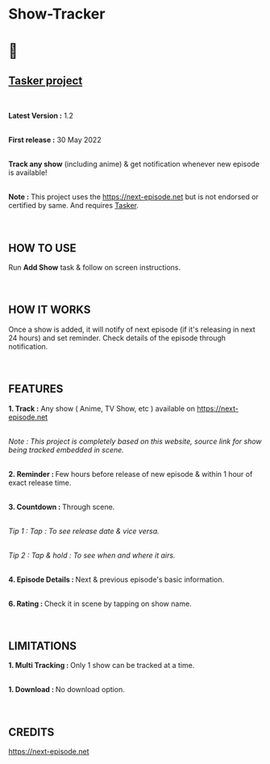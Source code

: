 # Show-Tracker

<h1>🦊</h2>

<h2><u>Tasker project</u></h2><br>

<b>Latest Version :</b> 1.2<br><br>

<b>First release :</b> 30 May 2022<br><br>

<b>Track any show</b> (including anime) & get notification whenever new episode is available!<br><br>


<b>Note :</b> This project uses the https://next-episode.net but is not endorsed or certified by same. And requires [Tasker](https://play.google.com/store/apps/details?id=net.dinglisch.android.taskerm).<br><br><br>


<h2>HOW TO USE</h2>

Run <b>Add Show</b> task & follow on screen instructions.<br><br><br>

<h2>HOW IT WORKS </h2>

Once a show is added, it will notify of next episode (if it's releasing in next 24 hours) and set reminder. Check details of the episode through notification.<br><br><br>

<h2>FEATURES</h2>

<b>1. Track :</b> Any show ( Anime, TV Show, etc ) available on https://next-episode.net<br><br>

<i>Note : This project is completely based on this website, source link for show being tracked embedded in scene.</i><br><br>

<b>2. Reminder : </b>Few hours before release of new episode & within 1 hour of exact release time.<br><br>

<b>3. Countdown : </b>Through scene.<br><br>

<i>Tip 1 : Tap : To see release date & vice versa.</i><br><br>

<i>Tip 2 : Tap & hold : To see when and where it airs.</i><br><br>

<b>4. Episode Details : </b>Next & previous episode's basic information.<br><br>

<b>6. Rating : </b>Check it in scene by tapping on show name.<br><br><br>

<h2>LIMITATIONS</h2>

<b>1. Multi Tracking : </b>Only 1 show can be tracked at a time.<br><br>

<b>1. Download : </b>No download option.<br><br><br>

<h2>CREDITS</h2>

https://next-episode.net
